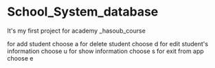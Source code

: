 # School_System_database
It's my first project for academy _hasoub_course

for add student choose a 
for delete student choose d
for edit student's information choose u
for show information choose s
for exit from app choose e
